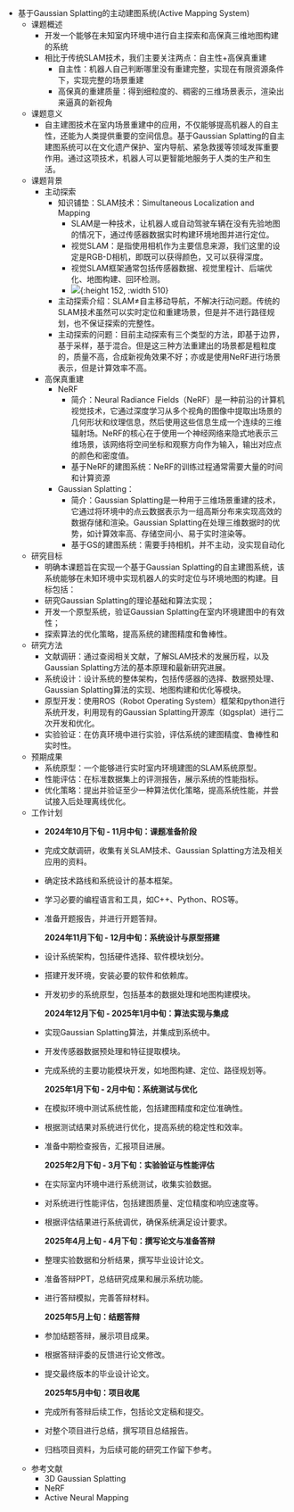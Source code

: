 - 基于Gaussian Splatting的主动建图系统(Active Mapping System)
	- 课题概述
		- 开发一个能够在未知室内环境中进行自主探索和高保真三维地图构建的系统
		- 相比于传统SLAM技术，我们主要关注两点：自主性+高保真重建
			- 自主性：机器人自己判断哪里没有重建完整，实现在有限资源条件下，实现完整的场景重建
			- 高保真的重建质量：得到细粒度的、稠密的三维场景表示，渲染出来逼真的新视角
	- 课题意义
		- 自主建图技术在室内场景重建中的应用，不仅能够提高机器人的自主性，还能为人类提供重要的空间信息。基于Gaussian Splatting的自主建图系统可以在文化遗产保护、室内导航、紧急救援等领域发挥重要作用。通过这项技术，机器人可以更智能地服务于人类的生产和生活。
	- 课题背景
		- 主动探索
			- 知识铺垫：SLAM技术：Simultaneous Localization and Mapping
				- SLAM是一种技术，让机器人或自动驾驶车辆在没有先验地图的情况下，通过传感器数据实时构建环境地图并进行定位。
				- 视觉SLAM：是指使用相机作为主要信息来源，我们这里的设定是RGB-D相机，即既可以获得颜色，又可以获得深度。
				- 视觉SLAM框架通常包括传感器数据、视觉里程计、后端优化、地图构建、回环检测。
				- ![](http://www.xml-data.org/ZZDXXBLXB/html/PIC/zzdxxblxb-53-1-1-1.jpg){:height 152, :width 510}
			- 主动探索介绍：SLAM≠自主移动导航，不解决行动问题。传统的SLAM技术虽然可以实时定位和重建场景，但是并不进行路径规划，也不保证探索的完整性。
			- 主动探索的问题：目前主动探索有三个类型的方法，即基于边界，基于采样，基于混合。但是这三种方法重建出的场景都是粗粒度的，质量不高，合成新视角效果不好；亦或是使用NeRF进行场景表示，但是计算效率不高。
		- 高保真重建
			- NeRF
				- 简介：Neural Radiance Fields（NeRF）是一种前沿的计算机视觉技术，它通过深度学习从多个视角的图像中提取出场景的几何形状和纹理信息，然后使用这些信息生成一个连续的三维辐射场。NeRF的核心在于使用一个神经网络来隐式地表示三维场景，该网络将空间坐标和观察方向作为输入，输出对应点的颜色和密度值。
				- 基于NeRF的建图系统：NeRF的训练过程通常需要大量的时间和计算资源
			- Gaussian Splatting：
				- 简介：Gaussian Splatting是一种用于三维场景重建的技术，它通过将环境中的点云数据表示为一组高斯分布来实现高效的数据存储和渲染。Gaussian Splatting在处理三维数据时的优势，如计算效率高、存储空间小、易于实时渲染等。
				- 基于GS的建图系统：需要手持相机，并不主动，没实现自动化
	- 研究目标
		- 明确本课题旨在实现一个基于Gaussian Splatting的自主建图系统，该系统能够在未知环境中实现机器人的实时定位与环境地图的构建。目标包括：
		- 研究Gaussian Splatting的理论基础和算法实现；
		- 开发一个原型系统，验证Gaussian Splatting在室内环境建图中的有效性；
		- 探索算法的优化策略，提高系统的建图精度和鲁棒性。
	- 研究方法
		- 文献调研：通过查阅相关文献，了解SLAM技术的发展历程，以及Gaussian Splatting方法的基本原理和最新研究进展。
		- 系统设计：设计系统的整体架构，包括传感器的选择、数据预处理、Gaussian Splatting算法的实现、地图构建和优化等模块。
		- 原型开发：使用ROS（Robot Operating System）框架和python进行系统开发，利用现有的Gaussian Splatting开源库（如gsplat）进行二次开发和优化。
		- 实验验证：在仿真环境中进行实验，评估系统的建图精度、鲁棒性和实时性。
	- 预期成果
		- 系统原型：一个能够进行实时室内环境建图的SLAM系统原型。
		- 性能评估：在标准数据集上的评测报告，展示系统的性能指标。
		- 优化策略：提出并验证至少一种算法优化策略，提高系统性能，并尝试接入后处理离线优化。
	- 工作计划
		- **2024年10月下旬 - 11月中旬：课题准备阶段**
		- 完成文献调研，收集有关SLAM技术、Gaussian Splatting方法及相关应用的资料。
		- 确定技术路线和系统设计的基本框架。
		- 学习必要的编程语言和工具，如C++、Python、ROS等。
		- 准备开题报告，并进行开题答辩。
		  
		  **2024年11月下旬 - 12月中旬：系统设计与原型搭建**
		- 设计系统架构，包括硬件选择、软件模块划分。
		- 搭建开发环境，安装必要的软件和依赖库。
		- 开发初步的系统原型，包括基本的数据处理和地图构建模块。
		  
		  **2024年12月下旬 - 2025年1月中旬：算法实现与集成**
		- 实现Gaussian Splatting算法，并集成到系统中。
		- 开发传感器数据预处理和特征提取模块。
		- 完成系统的主要功能模块开发，如地图构建、定位、路径规划等。
		  
		  **2025年1月下旬 - 2月中旬：系统测试与优化**
		- 在模拟环境中测试系统性能，包括建图精度和定位准确性。
		- 根据测试结果对系统进行优化，提高系统的稳定性和效率。
		- 准备中期检查报告，汇报项目进展。
		  
		  **2025年2月下旬 - 3月下旬：实验验证与性能评估**
		- 在实际室内环境中进行系统测试，收集实验数据。
		- 对系统进行性能评估，包括建图质量、定位精度和响应速度等。
		- 根据评估结果进行系统调优，确保系统满足设计要求。
		  
		  **2025年4月上旬 - 4月下旬：撰写论文与准备答辩**
		- 整理实验数据和分析结果，撰写毕业设计论文。
		- 准备答辩PPT，总结研究成果和展示系统功能。
		- 进行答辩模拟，完善答辩材料。
		  
		  **2025年5月上旬：结题答辩**
		- 参加结题答辩，展示项目成果。
		- 根据答辩评委的反馈进行论文修改。
		- 提交最终版本的毕业设计论文。
		  
		  **2025年5月中旬：项目收尾**
		- 完成所有答辩后续工作，包括论文定稿和提交。
		- 对整个项目进行总结，撰写项目总结报告。
		- 归档项目资料，为后续可能的研究工作留下参考。
	- 参考文献
		- 3D Gaussian Splatting
		- NeRF
		- Active Neural Mapping